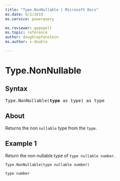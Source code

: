 ```yaml
---
title: "Type.NonNullable | Microsoft Docs"
ms.date: 8/2/2019
ms.service: powerquery

ms.reviewer: gepopell
ms.topic: reference
author: dougklopfenstein
ms.author: v-douklo

---
```

# Type.NonNullable

## Syntax

<pre>
Type.NonNullable(<b>type</b> as type) as type 
</pre>
  
## About  
Returns the non `nullable` type from the `type`.

## Example 1
Return the non nullable type of `type nullable number`.

```powerquery-m
Type.NonNullable(type nullable number)
```

`type number`
